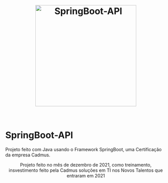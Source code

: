
<h1 align="center">
<br>
  <img src="https://user-images.githubusercontent.com/61193894/151576649-027c797f-0894-45f7-991c-adebb8b8421a.png" alt="SpringBoot-API" width="316">
<br>
<br>
</h1>




# SpringBoot-API
<p align="cente">Projeto feito com Java usando o Framework SpringBoot, uma Certificação da empresa Cadmus.</p>

<p align="center">Projeto feito no mês de dezembro de 2021, como treinamento, insvestimento feito pela Cadmus soluções  em TI nos Novos Talentos que entraram em 2021</p>
